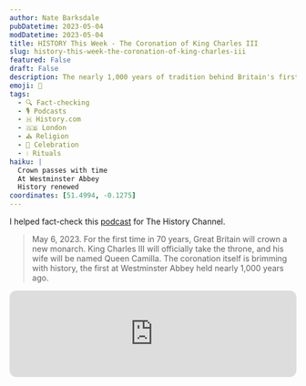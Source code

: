```yaml
---
author: Nate Barksdale
pubDatetime: 2023-05-04
modDatetime: 2023-05-04
title: HISTORY This Week - The Coronation of King Charles III
slug: history-this-week-the-coronation-of-king-charles-iii
featured: False
draft: False
description: The nearly 1,000 years of tradition behind Britain's first crowning in 70 years.
emoji: 👑
tags:
  - 🔍 Fact-checking
  - 🎙️ Podcasts
  - 🇭 History.com
  - 🇬🇧 London
  - ⛪ Religion
  - 🎉 Celebration
  - 💧 Rituals
haiku: |
  Crown passes with time
  At Westminster Abbey
  History renewed
coordinates: [51.4994, -0.1275]
---
```


I helped fact-check this [podcast](https://open.spotify.com/episode/4B4vDW1LfGhjWgWMb1SSuJ?si=PN2iteFRS4O3pvZFZYaqgw) for The History Channel.

> May 6, 2023. For the first time in 70 years, Great Britain will crown a new monarch. King Charles III will officially take the throne, and his wife will be named Queen Camilla. The coronation itself is brimming with history, the first at Westminster Abbey held nearly 1,000 years ago.

<iframe style="border-radius:12px" src="https://open.spotify.com/embed/episode/4B4vDW1LfGhjWgWMb1SSuJ?utm_source=generator" width="100%" height="152" frameBorder="0" allowfullscreen="" allow="autoplay; clipboard-write; encrypted-media; fullscreen; picture-in-picture" loading="lazy"></iframe>
